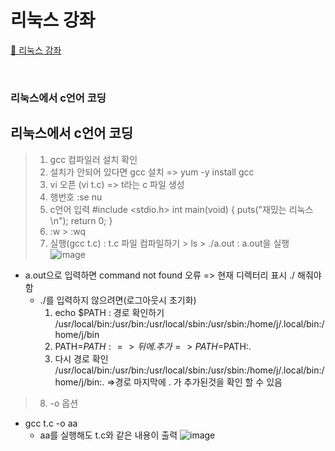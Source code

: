 # 리눅스 강좌
[:link: 리눅스 강좌 ](https://youtu.be/uRZr35xIBqg) 


<br>


### 리눅스에서 c언어 코딩
## 리눅스에서 c언어 코딩
>1. gcc 컴파일러 설치 확인 
>2. 설치가 안되어 있다면 gcc 설치 => yum -y install gcc
>3. vi 오픈 (vi t.c) => t라는 c 파일 생성
>4. 행번호 :se nu
>5. c언어 입력
#include <stdio.h>
int main(void)
{
        puts("재밌는 리눅스 \n");
        return 0;
}
>6. :w > :wq
>7. 실행(gcc t.c) : t.c 파일 컴파일하기 > ls > ./a.out : a.out을 실행
![image](https://user-images.githubusercontent.com/93310395/169345816-21420510-42d2-456e-94c1-7d4404cdff40.png)

* a.out으로 입력하면 command not found 오류 => 현재 디렉터리 표시 ./ 
해줘야함 
    * ./를 입력하지 않으려면(로그아웃시 초기화)
        1) echo $PATH : 경로 확인하기 
        /usr/local/bin:/usr/bin:/usr/local/sbin:/usr/sbin:/home/j/.local/bin:/home/j/bin
        2) PATH=$PATH: => 뒤에 . 추가 => PATH=$PATH:.
        3) 다시 경로 확인 
        /usr/local/bin:/usr/bin:/usr/local/sbin:/usr/sbin:/home/j/.local/bin:/home/j/bin:.
        =>경로 마지막에 . 가 추가된것을 확인 할 수 있음

>8. -o 옵션 
* gcc t.c -o aa 
    * aa를 실행해도 t.c와 같은 내용이 출력
    ![image](https://user-images.githubusercontent.com/93310395/169347238-33f9f71e-3b53-463b-afef-35c0ff422041.png)








``` 